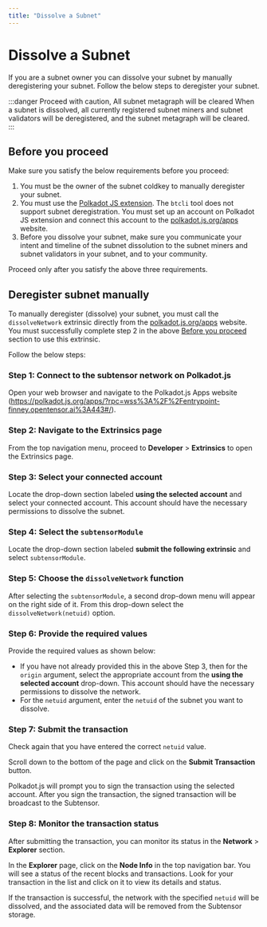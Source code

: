 ```yaml
---
title: "Dissolve a Subnet"
---
```


# Dissolve a Subnet

If you are a subnet owner you can dissolve your subnet by manually deregistering your subnet. Follow the below steps to deregister your subnet. 

:::danger Proceed with caution, All subnet metagraph will be cleared
When a subnet is dissolved, all currently registered subnet miners and subnet validators will be deregistered, and the subnet metagraph will be cleared.  
:::


## Before you proceed

Make sure you satisfy the below requirements before you proceed:

1. You must be the owner of the subnet coldkey to manually deregister your subnet.
2. You must use the [Polkadot JS extension](https://polkadot.js.org/extension/). The `btcli` tool does not support subnet deregistration. You must set up an account on Polkadot JS extension and connect this account to the [polkadot.js.org/apps](https://polkadot.js.org/apps/?rpc=wss%3A%2F%2Fentrypoint-finney.opentensor.ai%3A443#/explorer) website. 
3. Before you dissolve your subnet, make sure you communicate your intent and timeline of the subnet dissolution to the subnet miners and subnet validators in your subnet, and to your community.

Proceed only after you satisfy the above three requirements.

## Deregister subnet manually

To manually deregister (dissolve) your subnet, you must call the `dissolveNetwork` extrinsic directly from the [polkadot.js.org/apps](https://polkadot.js.org/apps/?rpc=wss%3A%2F%2Fentrypoint-finney.opentensor.ai%3A443#/extrinsics) website. You must successfully complete step 2 in the above [Before you proceed](#before-you-proceed) section to use this extrinsic.

Follow the below steps:

### Step 1: Connect to the subtensor network on Polkadot.js

Open your web browser and navigate to the Polkadot.js Apps website (https://polkadot.js.org/apps/?rpc=wss%3A%2F%2Fentrypoint-finney.opentensor.ai%3A443#/).

### Step 2: Navigate to the Extrinsics page

From the top navigation menu, proceed to **Developer** > **Extrinsics** to open the Extrinsics page. 

### Step 3: Select your connected account

Locate the drop-down section labeled **using the selected account** and select your connected account. This account should have the necessary permissions to dissolve the subnet.

### Step 4: Select the `subtensorModule`

Locate the drop-down section labeled **submit the following extrinsic** and select `subtensorModule`.

### Step 5: Choose the `dissolveNetwork` function 

After selecting the `subtensorModule`, a second drop-down menu will appear on the right side of it. From this drop-down select the `dissolveNetwork(netuid)`  option. 

### Step 6: Provide the required values

Provide the required values as shown below:

- If you have not already provided this in the above Step 3, then for the `origin` argument, select the appropriate account from the **using the selected account** drop-down. This account should have the necessary permissions to dissolve the network.
- For the `netuid` argument, enter the `netuid` of the subnet you want to dissolve. 

### Step 7: Submit the transaction

Check again that you have entered the correct `netuid` value.

Scroll down to the bottom of the page and click on the **Submit Transaction** button.

Polkadot.js will prompt you to sign the transaction using the selected account.
After you sign the transaction, the signed transaction will be broadcast to the Subtensor.

### Step 8: Monitor the transaction status

After submitting the transaction, you can monitor its status in the **Network** > **Explorer** section. 

In the **Explorer** page, click on the **Node Info** in the top navigation bar. You will see a status of the recent blocks and transactions. Look for your transaction in the list and click on it to view its details and status.

If the transaction is successful, the network with the specified `netuid` will be dissolved, and the associated data will be removed from the Subtensor storage.

